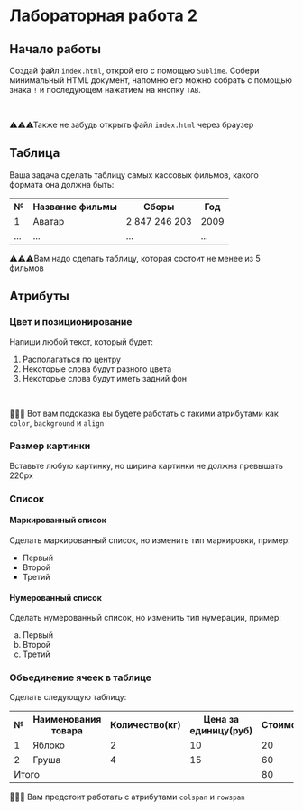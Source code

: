 # Лабораторная работа 2

## Начало работы

Создай файл `index.html`, открой его с помощью `Sublime`. 
Собери минимальный HTML документ, напомню его можно собрать с помощью знака `!` и последующем нажатием на кнопку `TAB`. 

<br/>

⚠⚠⚠Также не забудь открыть файл `index.html` через браузер

## Таблица

Ваша задача сделать таблицу самых кассовых фильмов, какого формата она должна быть:
<table>  
  <tr>    
  <th>№</th>
  <th>Название фильмы</th>
  <th>Сборы</th>
  <th>Год</th>
  </tr>
  
  <tr>   
    <td>1</td>
    <td>Аватар</td>
    <td>2 847 246 203</td>
    <td>2009</td> 
  </tr> 
  
  <tr>   
    <td>...</td>
    <td>...</td>
    <td>...</td>
    <td>...</td> 
  </tr>  
</table>

⚠⚠⚠Вам надо сделать таблицу, которая состоит не менее из 5 фильмов


## Атрибуты
### Цвет и позиционирование
Напиши любой текст, который будет:
1. Располагаться по центру
2. Некоторые слова будут разного цвета
3. Некоторые слова будут иметь задний фон

<br/>

🎁🎁🎁 Вот вам подсказка вы будете работать с такими атрибутами как `color`, `background` и `align`

### Размер картинки 

Вставьте любую картинку, но ширина картинки не должна превышать 220px

### Список 
#### Маркированный список 
Сделать маркированный список, но изменить тип маркировки, пример:

<ul type="square">
  <li> Первый </li>
  <li> Второй </li>
  <li> Третий </li>
</ul>

#### Нумерованный список 
Сделать нумерованный список, но изменить тип нумерации, пример:

<ol type="a">
  <li> Первый </li>
  <li> Второй </li>
  <li> Третий </li>
</ol>

### Объединение ячеек в таблице
Сделать следующую таблицу:

<table>  
  <tr>    
  <th>№</th>
  <th>Наименования товара</th>
  <th>Количество(кг)</th>
  <th>Цена за единицу(руб)</th>
  <th>Стоимость(руб)</th>
  </tr>
  
  <tr>   
    <td>1</td>
    <td>Яблоко</td>
    <td>2</td>
    <td>10</td>
    <td>20</td> 
  </tr> 
  
  <tr>   
    <td>2</td>
    <td>Груша</td>
    <td>4</td>
    <td>15</td>
    <td>60</td>
  </tr>
  
  <tr>
    <td colspan="4">Итого</td>
    <td colspan="4">80</td>
  </tr>
</table>

🎁🎁🎁 Вам предстоит работать с атрибутами `colspan` и `rowspan` 












